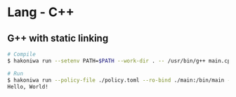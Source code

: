 # Lang - C++


## G++ with static linking

```sh
# Compile
$ hakoniwa run --setenv PATH=$PATH --work-dir . -- /usr/bin/g++ main.cpp -o main --static

# Run
$ hakoniwa run --policy-file ./policy.toml --ro-bind ./main:/bin/main -- /bin/main
Hello, World!
```
